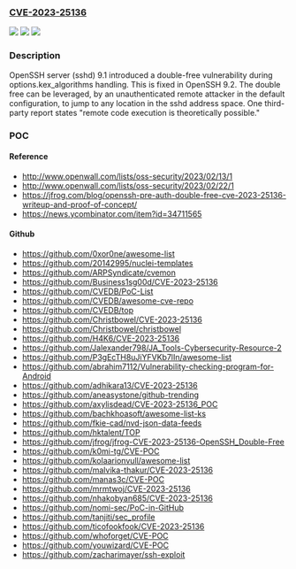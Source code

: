 ### [CVE-2023-25136](https://cve.mitre.org/cgi-bin/cvename.cgi?name=CVE-2023-25136)
![](https://img.shields.io/static/v1?label=Product&message=n%2Fa&color=blue)
![](https://img.shields.io/static/v1?label=Version&message=n%2Fa%20&color=brightgreen)
![](https://img.shields.io/static/v1?label=Vulnerability&message=n%2Fa&color=brightgreen)

### Description

OpenSSH server (sshd) 9.1 introduced a double-free vulnerability during options.kex_algorithms handling. This is fixed in OpenSSH 9.2. The double free can be leveraged, by an unauthenticated remote attacker in the default configuration, to jump to any location in the sshd address space. One third-party report states "remote code execution is theoretically possible."

### POC

#### Reference
- http://www.openwall.com/lists/oss-security/2023/02/13/1
- http://www.openwall.com/lists/oss-security/2023/02/22/1
- https://jfrog.com/blog/openssh-pre-auth-double-free-cve-2023-25136-writeup-and-proof-of-concept/
- https://news.ycombinator.com/item?id=34711565

#### Github
- https://github.com/0xor0ne/awesome-list
- https://github.com/20142995/nuclei-templates
- https://github.com/ARPSyndicate/cvemon
- https://github.com/Business1sg00d/CVE-2023-25136
- https://github.com/CVEDB/PoC-List
- https://github.com/CVEDB/awesome-cve-repo
- https://github.com/CVEDB/top
- https://github.com/Christbowel/CVE-2023-25136
- https://github.com/Christbowel/christbowel
- https://github.com/H4K6/CVE-2023-25136
- https://github.com/Jalexander798/JA_Tools-Cybersecurity-Resource-2
- https://github.com/P3gEcTH8uJiYFVKb7lIn/awesome-list
- https://github.com/abrahim7112/Vulnerability-checking-program-for-Android
- https://github.com/adhikara13/CVE-2023-25136
- https://github.com/aneasystone/github-trending
- https://github.com/axylisdead/CVE-2023-25136_POC
- https://github.com/bachkhoasoft/awesome-list-ks
- https://github.com/fkie-cad/nvd-json-data-feeds
- https://github.com/hktalent/TOP
- https://github.com/jfrog/jfrog-CVE-2023-25136-OpenSSH_Double-Free
- https://github.com/k0mi-tg/CVE-POC
- https://github.com/kolaarionvull/awesome-list
- https://github.com/malvika-thakur/CVE-2023-25136
- https://github.com/manas3c/CVE-POC
- https://github.com/mrmtwoj/CVE-2023-25136
- https://github.com/nhakobyan685/CVE-2023-25136
- https://github.com/nomi-sec/PoC-in-GitHub
- https://github.com/tanjiti/sec_profile
- https://github.com/ticofookfook/CVE-2023-25136
- https://github.com/whoforget/CVE-POC
- https://github.com/youwizard/CVE-POC
- https://github.com/zacharimayer/ssh-exploit


